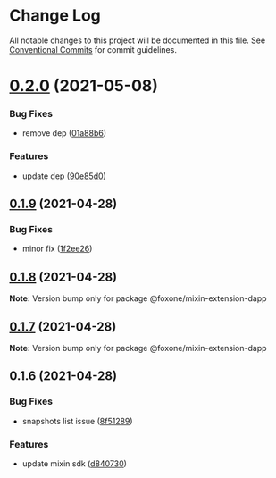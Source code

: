 # Change Log

All notable changes to this project will be documented in this file.
See [Conventional Commits](https://conventionalcommits.org) for commit guidelines.

# [0.2.0](https://github.com/fox-one/mixin-extension/compare/@foxone/mixin-extension-dapp@0.1.9...@foxone/mixin-extension-dapp@0.2.0) (2021-05-08)


### Bug Fixes

* remove dep ([01a88b6](https://github.com/fox-one/mixin-extension/commit/01a88b699d1271540b63e58de9f29eba4c0f30e5))


### Features

* update dep ([90e85d0](https://github.com/fox-one/mixin-extension/commit/90e85d0c97c497f1bae4500b06189f9e4d148719))





## [0.1.9](https://github.com/fox-one/mixin-extension/compare/@foxone/mixin-extension-dapp@0.1.8...@foxone/mixin-extension-dapp@0.1.9) (2021-04-28)


### Bug Fixes

* minor fix ([1f2ee26](https://github.com/fox-one/mixin-extension/commit/1f2ee26fac43ee907b8a8d8b2aedbbc781aefad3))





## [0.1.8](https://github.com/fox-one/mixin-extension/compare/@foxone/mixin-extension-dapp@0.1.7...@foxone/mixin-extension-dapp@0.1.8) (2021-04-28)

**Note:** Version bump only for package @foxone/mixin-extension-dapp





## [0.1.7](https://github.com/fox-one/mixin-extension/compare/@foxone/mixin-extension-dapp@0.1.6...@foxone/mixin-extension-dapp@0.1.7) (2021-04-28)

**Note:** Version bump only for package @foxone/mixin-extension-dapp





## 0.1.6 (2021-04-28)


### Bug Fixes

* snapshots list issue ([8f51289](https://github.com/fox-one/mixin-extension/commit/8f51289f06ebf8f22f3fc89c187d87a96aba5bd4))


### Features

* update mixin sdk ([d840730](https://github.com/fox-one/mixin-extension/commit/d84073091b8137a37d2e73c5899060d5e1868e63))
